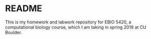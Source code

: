 # README
This is my homework and labwork repository for EBIO 5420, a computational biology course, which I am taking in spring 2019 at CU Boulder.


